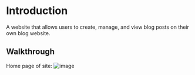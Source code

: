 # Introduction

A website that allows users to create, manage, and view blog posts on their own blog website.

## Walkthrough

Home page of site:
![image](https://user-images.githubusercontent.com/105163708/211862951-51efaf2f-97a0-4abf-bd2e-a427651b1175.png)




